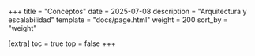 +++
title = "Conceptos"
date = 2025-07-08
description = "Arquitectura y escalabilidad"
template = "docs/page.html"
weight = 200
sort_by = "weight"

[extra]
toc = true
top = false
+++

